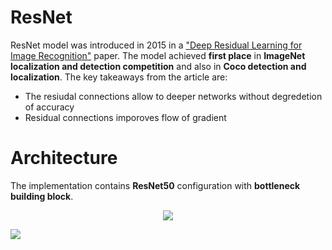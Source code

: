 # ResNet

ResNet model was introduced in 2015 in a ["Deep Residual Learning for Image Recognition"](https://arxiv.org/pdf/1512.03385.pdf) paper. The model achieved __first place__ in __ImageNet localization and detection competition__ and also in __Coco detection and localization__. The key takeaways from the article are:
- The resiudal connections allow to deeper networks without degredetion of accuracy 
- Residual connections imporoves flow of gradient

# Architecture
The implementation contains __ResNet50__ configuration with __bottleneck building block__.

<p align="center">
<img 
  src="https://github.com/maciejbalawejder/DeepLearning-collection/blob/main/ConvNets/ResNet/bottleneck.png"
>
</p>
    
![](https://github.com/maciejbalawejder/DeepLearning-collection/blob/main/ConvNets/ResNet/architectures.png)



